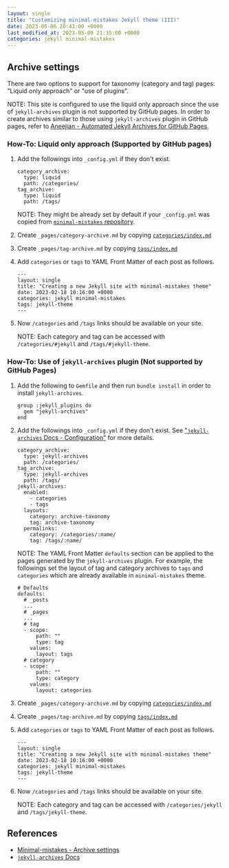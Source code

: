 ```yaml
---
layout: single
title: "Customizing minimal-mistakes Jekyll theme (III)"
date: 2023-05-06 20:43:00 +0000
last_modified_at: 2023-05-09 21:35:00 +0000
categories: jekyll minimal-mistakes
---
```


## Archive settings

There are two options to support for taxonomy (category and tag) pages: "Liquid only approach" or "use of plugins".

NOTE: This site is configured to use the liquid only approach since the use of `jekyll-archives` plugin is not supported by GitHub pages.
In order to create archives similar to those using `jekyll-archives` plugin in GitHub pages, refer to [Aneejian - Automated Jekyll Archives for GitHub Pages](https://aneejian.com/automated-jekyll-archives-github-pages).

### How-To: Liquid only approach (Supported by GitHub pages)

1. Add the followings into `_config.yml` if they don't exist.

   ```
   category_archive:
     type: liquid
     path: /categories/
   tag_archive:
     type: liquid
     path: /tags/
   ```

   NOTE: They might be already set by default if your `_config.yml` was copied from [`minimal-mistakes` repository](https://github.com/mmistakes/minimal-mistakes/blob/master/_config.yml).

2. Create `_pages/category-archive.md` by copying [`categories/index.md`](https://github.com/mmistakes/minimal-mistakes/blob/master/docs/_pages/category-archive.md)

3. Create `_pages/tag-archive.md` by copying [`tags/index.md`](https://github.com/mmistakes/minimal-mistakes/blob/master/docs/_pages/tag-archive.md)

4. Add `categories` or `tags` to YAML Front Matter of each post as follows.

   ```
   ---
   layout: single
   title: "Creating a new Jekyll site with minimal-mistakes theme"
   date: 2023-02-18 10:16:00 +0000
   categories: jekyll minimal-mistakes
   tags: jekyll-theme
   ---
   ```

5. Now `/categories` and `/tags` links should be available on your site.

   NOTE: Each category and tag can be accessed with `/categories/#jekyll` and `/tags/#jekyll-theme`.


### How-To: Use of `jekyll-archives` plugin (Not supported by GitHub Pages)

1. Add the following to `Gemfile` and then run `bundle install` in order to install `jekyll-archives`.

   ```
   group :jekyll_plugins do
     gem "jekyll-archives"
   end
   ```

2. Add the followings into `_config.yml` if they don't exist. See ["`jekyll-archives` Docs - Configuration"](https://github.com/jekyll/jekyll-archives/blob/master/docs/configuration.md) for more details.

   ```
   category_archive:
     type: jekyll-archives
     path: /categories/
   tag_archive:
     type: jekyll-archives
     path: /tags/
   jekyll-archives:
     enabled:
       - categories
       - tags
     layouts:
       category: archive-taxonomy
       tag: archive-taxonomy
     permalinks:
       category: /categories/:name/
       tag: /tags/:name/
   ```

   NOTE: The YAML Front Matter `defaults` section can be applied to the pages generated by the `jekyll-archives` plugin.
   For example, the followings set the layout of tag and category archives to `tags` and `categories` which are already available in `minimal-mistakes` theme.

   ```
   # Defaults
   defaults:
     # _posts
     ...
     # _pages
     ...
     # tag
     - scope:
         path: ""
         type: tag
       values:
         layout: tags
     # category
     - scope:
         path: ""
         type: category
       values:
         layout: categories
   ```

3. Create `_pages/category-archive.md` by copying [`categories/index.md`](https://github.com/mmistakes/minimal-mistakes/blob/master/docs/_pages/category-archive.md)

4. Create `_pages/tag-archive.md` by copying [`tags/index.md`](https://github.com/mmistakes/minimal-mistakes/blob/master/docs/_pages/tag-archive.md)

5. Add `categories` or `tags` to YAML Front Matter of each post as follows.

   ```
   ---
   layout: single
   title: "Creating a new Jekyll site with minimal-mistakes theme"
   date: 2023-02-18 10:16:00 +0000
   categories: jekyll minimal-mistakes
   tags: jekyll-theme
   ---
   ```

6. Now `/categories` and `/tags` links should be available on your site.

   NOTE: Each category and tag can be accessed with `/categories/jekyll` and `/tags/jekyll-theme`.


## References

* [Minimal-mistakes - Archive settings](https://mmistakes.github.io/minimal-mistakes/docs/configuration/#archive-settings)
* [`jekyll-archives` Docs](https://github.com/jekyll/jekyll-archives/tree/master/docs)

